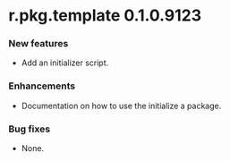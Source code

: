# r.pkg.template 0.1.0.9123

### New features

* Add an initializer script.

### Enhancements

* Documentation on how to use the initialize a package.

### Bug fixes

* None.